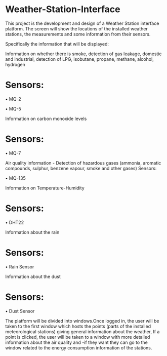 # Weather-Station-Interface
This project is the development and design of a Weather Station interface platform. The screen will show the locations of the installed weather stations, the measurements and some information from their sensors.


Specifically the information that will be displayed: 

Information on whether there is smoke, detection of gas leakage, domestic and industrial, detection of LPG, isobutane, propane, methane, alcohol, hydrogen

# Sensors:

•	MQ-2 

•	MQ-5 

Information on carbon monoxide levels 

# Sensors:

•	MQ-7

Air quality information - Detection of hazardous gases
(ammonia, aromatic compounds, sulphur, benzene vapour, smoke and other gases)
Sensors:

•	MQ-135

Information on Temperature-Humidity


# Sensors:

•	DHT22

Ιnformation about the rain

# Sensors:

•	Rain Sensor 

Information about the dust
# Sensors:

•	Dust Sensor


The platform will be divided into windows.Once logged in, the user will be taken to the first window which hosts the       points (parts of the installed meteorological stations) giving general information about the weather, If a point is clicked, the user will be taken to a window with more detailed information about the air quality and -if they want they can go to the window related to the energy consumption information of the stations.
